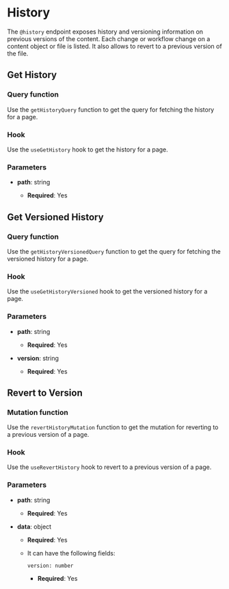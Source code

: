 # History

The `@history` endpoint exposes history and versioning information on previous versions of the content.
Each change or workflow change on a content object or file is listed.
It also allows to revert to a previous version of the file.

## Get History

### Query function

Use the `getHistoryQuery` function to get the query for fetching the history for a page.

### Hook

Use the `useGetHistory` hook to get the history for a page.

### Parameters

- **path**: string

  - **Required**: Yes

## Get Versioned History

### Query function

Use the `getHistoryVersionedQuery` function to get the query for fetching the versioned history for a page.

### Hook

Use the `useGetHistoryVersioned` hook to get the versioned history for a page.

### Parameters

- **path**: string

  - **Required**: Yes

- **version**: string

  - **Required**: Yes

## Revert to Version

### Mutation function

Use the `revertHistoryMutation` function to get the mutation for reverting to a previous version of a page.

### Hook

Use the `useRevertHistory` hook to revert to a previous version of a page.

### Parameters

- **path**: string

  - **Required**: Yes

- **data**: object

  - **Required**: Yes
  - It can have the following fields:

    `version: number`

    - **Required**: Yes
